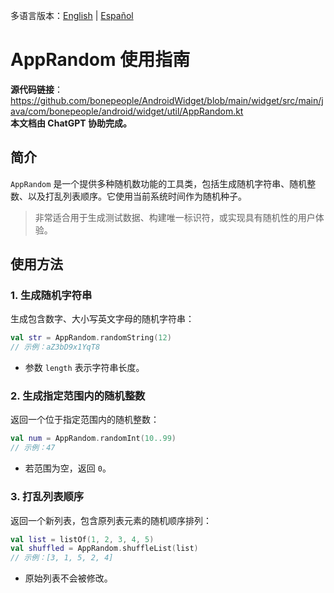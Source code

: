 多语言版本：[English](./README.md) | [Español](./README.es-ES.md)

# AppRandom 使用指南

**源代码链接**：https://github.com/bonepeople/AndroidWidget/blob/main/widget/src/main/java/com/bonepeople/android/widget/util/AppRandom.kt  
**本文档由 ChatGPT 协助完成。**

## 简介

`AppRandom` 是一个提供多种随机数功能的工具类，包括生成随机字符串、随机整数、以及打乱列表顺序。它使用当前系统时间作为随机种子。

> 非常适合用于生成测试数据、构建唯一标识符，或实现具有随机性的用户体验。

## 使用方法

### 1. 生成随机字符串

生成包含数字、大小写英文字母的随机字符串：

```kotlin
val str = AppRandom.randomString(12)
// 示例：aZ3bD9x1YqT8
```

- 参数 `length` 表示字符串长度。

### 2. 生成指定范围内的随机整数

返回一个位于指定范围内的随机整数：

```kotlin
val num = AppRandom.randomInt(10..99)
// 示例：47
```

- 若范围为空，返回 `0`。

### 3. 打乱列表顺序

返回一个新列表，包含原列表元素的随机顺序排列：

```kotlin
val list = listOf(1, 2, 3, 4, 5)
val shuffled = AppRandom.shuffleList(list)
// 示例：[3, 1, 5, 2, 4]
```

- 原始列表不会被修改。